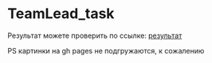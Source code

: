 ﻿# TeamLead_task

Результат можете проверить по ссылке: [результат]

[результат]: https://lozovaya-collab.github.io/TeamLead_task/

PS картинки на gh pages не подгружаются, к сожалению
